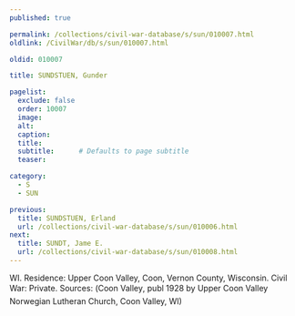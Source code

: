 ```yaml
---
published: true

permalink: /collections/civil-war-database/s/sun/010007.html
oldlink: /CivilWar/db/s/sun/010007.html

oldid: 010007

title: SUNDSTUEN, Gunder

pagelist:
  exclude: false
  order: 10007
  image: 
  alt:
  caption:
  title:
  subtitle:      # Defaults to page subtitle
  teaser:

category: 
  - S 
  - SUN

previous:
  title: SUNDSTUEN, Erland
  url: /collections/civil-war-database/s/sun/010006.html  
next:
  title: SUNDT, Jame E.
  url: /collections/civil-war-database/s/sun/010008.html   
---
```

WI. Residence: Upper Coon Valley, Coon, Vernon County, Wisconsin. Civil War: Private. Sources: (&#147;Coon Valley&#148;, publ 1928 by Upper Coon Valley Norwegian Lutheran Church, Coon Valley, WI)